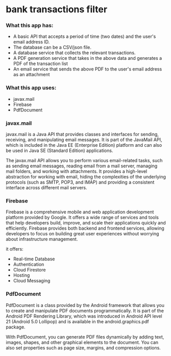 # bank transactions filter

 ### What this app has:
- A basic API that accepts a period of time (two dates) and the user's email address ID.
- The database can be a CSV/json file.
- A database service that collects the relevant transactions.
- A PDF generation service that takes in the above data and generates a PDF of the transaction list
- An email service that sends the above PDF to the user's email address as an attachment

### What this app uses:
- javax.mail
- Firebase
- PdfDocument


### javax.mail
javax.mail is a Java API that provides classes and interfaces for sending, receiving, and manipulating email messages. It is part of the JavaMail API, which is included in the Java EE (Enterprise Edition) platform and can also be used in Java SE (Standard Edition) applications.

The javax.mail API allows you to perform various email-related tasks, such as sending email messages, reading email from a mail server, managing mail folders, and working with attachments. It provides a high-level abstraction for working with email, hiding the complexities of the underlying protocols (such as SMTP, POP3, and IMAP) and providing a consistent interface across different mail servers.


### Firebase
Firebase is a comprehensive mobile and web application development platform provided by Google. It offers a wide range of services and tools that help developers build, improve, and scale their applications quickly and efficiently. Firebase provides both backend and frontend services, allowing developers to focus on building great user experiences without worrying about infrastructure management.

it offers: 
- Real-time Database
- Authentication
- Cloud Firestore
- Hosting
- Cloud Messaging


### PdfDocument
PdfDocument is a class provided by the Android framework that allows you to create and manipulate PDF documents programmatically. It is part of the Android PDF Rendering Library, which was introduced in Android API level 21 (Android 5.0 Lollipop) and is available in the android.graphics.pdf package.

With PdfDocument, you can generate PDF files dynamically by adding text, images, shapes, and other graphical elements to the document. You can also set properties such as page size, margins, and compression options.

